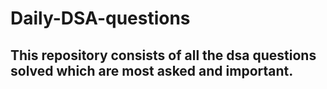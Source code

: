 # Daily-DSA-questions

## This repository consists of all the dsa questions solved which are most asked and important.
